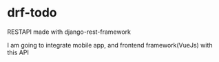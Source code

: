 # drf-todo
RESTAPI made with django-rest-framework

I am going to integrate mobile app, and frontend framework(VueJs) with this API
